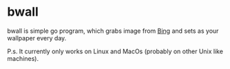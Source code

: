 # bwall

bwall is simple go program, which grabs image from [Bing](https://www.bing.com/) and sets as your wallpaper every day.

P.s. It currently only works on Linux and MacOs (probably on other Unix like machines).
